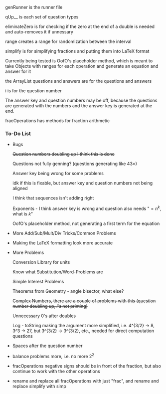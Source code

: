 genRunner is the runner file

qUp__ is each set of question types

eliminateZero is for checking if the zero at the end of a double is needed and auto-removes it if unnessary

range creates a range for randomization between the interval

simplify is for simplifying fractions and putting them into LaTeX format

Currently being tested is OofO's placeholder method, which is meant to take Objects with ranges for each operation and generate an equation and answer for it

the ArrayList questions and answers are for the questions and answers

i is for the question number

The answer key and question numbers may be off, because the questions are generated with the numbers and the answer key is generated at the end.

fracOperations has methods for fraction arithmetic

### To-Do List

- Bugs

    ~~Question numbers doubling up I think this is done~~
    
    Questions not fully genning? (questions generating like 43=)
    
    Answer key being wrong for some problems
    
    idk if this is fixable, but answer key and question numbers not being aligned
    
    I think that sequences isn't adding right
    
    Exponents - I think answer key is wrong and question also needs "$=n^k$, what is $k$"
    
    OofO's placeholder method, not generating a first term for the equation
    
- More Add/Sub/Mult/Div Tricks/Common Problems

- Making the LaTeX formatting look more accurate

- More Problems

    Conversion Library for units

    Know what Substitution/Word-Problems are

    Simple Interest Problems
    
    Theorems from Geometry - angle bisector, what else?
    
    ~~Complex Numbers, there are a couple of problems with this (question number doubling up, $i$'s not printing)~~
    
    Unnecessary 0's after doubles

    Log - toString making the argument more simplified, i.e. 4^{3/2} -> 8, 3^3 -> 27, but 3^{3/2} -> 3^{3/2}, etc., needed for direct computation questions

- Spaces after the question number

- balance problems more, i.e. no more $2^2$

- fracOperations negative signs should be in front of the fraction, but also continue to work with the other operations

- rename and replace all fracOperations with just "frac", and rename and replace simplify with simp
